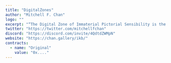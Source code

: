 ```yaml
---
title: "DigitalZones"
author: "Mitchell F. Chan"
logo: ""
excerpt: "“The Digital Zone of Immaterial Pictorial Sensibility is the first ever digital product which is not a stand-in, representation, avatar or vessel for another phenomenon. The Digital Zone […] is itself the immaterial artistic sensibility of blue”"
twitter: "https://twitter.com/mitchellfchan"
discord: "https://discord.com/invite/4QdtdZWMpN"
website: "https://chan.gallery/ikb/"
contracts: 
  - name: "Original"
    value: "0x...."
---
```


